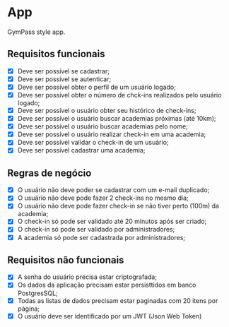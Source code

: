 # App

GymPass style app.

## Requisitos funcionais

-   [x] Deve ser possível se cadastrar;
-   [x] Deve ser possível se autenticar;
-   [x] Deve ser possível obter o perfil de um usuário logado;
-   [x] Deve ser possível obter o número de chck-ins realizados pelo usuário logado;
-   [x] Deve ser possível o usuário obter seu histórico de check-ins;
-   [x] Deve ser possível o usuário buscar academias próximas (até 10km);
-   [x] Deve ser possível o usuário buscar academias pelo nome;
-   [x] Deve ser possível o usuário realizar check-in em uma academia;
-   [x] Deve ser possível validar o check-in de um usuário;
-   [x] Deve ser possível cadastrar uma academia;

## Regras de negócio

-   [x] O usuário não deve poder se cadastrar com um e-mail duplicado;
-   [x] O usuário não deve pode fazer 2 check-ins no mesmo dia;
-   [x] O usuário não deve pode fazer check-in se não tiver perto (100m) da academia;
-   [x] O check-in só pode ser validado até 20 minutos após ser criado;
-   [x] O check-in só pode ser validado por administradores;
-   [x] A academia só pode ser cadastrada por administradores;

## Requisitos não funcionais

-   [x] A senha do usuário precisa estar criptografada;
-   [x] Os dados da aplicação precisam estar persisttidos em banco PostgresSQL;
-   [x] Todas as listas de dados precisam estar paginadas com 20 itens por página;
-   [x] O usuário deve ser identificado por um JWT (Json Web Token)
